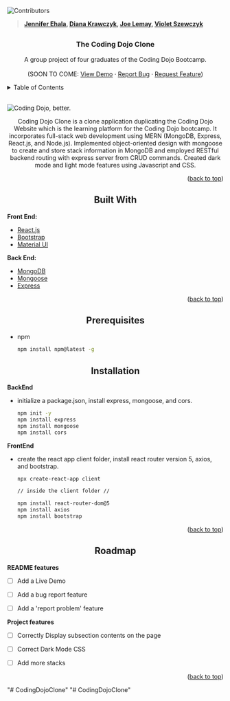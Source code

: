 ![Contributors](https://img.shields.io/badge/Contributors-4-red)

> **[Jennifer Ehala](https://github.com/jenniferehala), [Diana Krawczyk](https://github.com/Dianka759), [Joe Lemay](https://github.com/joelemm17), [Violet Szewczyk](https://github.com/VioletMaria)**

##

<div id="top"></div>

<!-- PROJECT LOGO -->

  <h3 align="center">The Coding Dojo Clone</h3>

  <p align="center">
    A group project of four graduates of the Coding Dojo Bootcamp.
    <br />
    <br />
    (SOON TO COME:
    <a href="#">View Demo</a>
    ·
    <a href="#">Report Bug</a>
    ·
    <a href="#">Request Feature</a>)
  </p>
</div>



<!-- TABLE OF CONTENTS -->
<details>
  <summary>Table of Contents</summary>
  <ol>
    <li>
      <a href="#about-the-project">About The Project</a>
      <ul>
        <li><a href="#built-with">Built With</a></li>
      </ul>
    </li>
    <li>
      <a href="#getting-started">Getting Started</a>
      <ul>
        <li><a href="#prerequisites">Prerequisites</a></li>
        <li><a href="#installation">Installation</a></li>
      </ul>
    </li>
    <li><a href="#roadmap">Roadmap</a></li>
    <li><a href="#acknowledgments">Acknowledgments</a></li>
  </ol>
</details>

<br />

<!-- ABOUT THE PROJECT -->

![Coding Dojo, better.](https://media.discordapp.net/attachments/911095800334016575/940352581832687656/Screenshot_2022-02-07_155523.png?width=1193&height=583)

<p align="center"> Coding Dojo Clone is a clone application duplicating the Coding Dojo Website which is the learning platform for the Coding Dojo bootcamp. It incorporates full-stack web development using MERN (MongoDB, Express, React.js, and Node.js). Implemented object-oriented design with mongoose to create and store stack information in MongoDB and employed RESTful backend routing with express server from CRUD commands. Created dark mode and light mode features using Javascript and CSS.
 </p>


<p align="right">(<a href="#top">back to top</a>)</p>



<h2 align="center">Built With</h2>

<b> Front End: </b> 
* [React.js](https://reactjs.org/)
* [Bootstrap](https://getbootstrap.com)
* [Material UI](https://mui.com/)

<b> Back End: </b>
* [MongoDB](https://www.mongodb.com/)
* [Mongoose](https://mongoosejs.com/)
* [Express](https://expressjs.com/)

<p align="right">(<a href="#top">back to top</a>)</p>



<!-- GETTING STARTED -->
<div align="center">

## Prerequisites

</div>

* npm
  ```sh
  npm install npm@latest -g
  ```

<div align="center">

## Installation
</div>

<b> BackEnd</b>
* initialize a package.json, install express, mongoose, and cors.
  ```sh
  npm init -y
  npm install express 
  npm install mongoose
  npm install cors  
  ```
  
<b> FrontEnd</b>
* create the react app client folder, install react router version 5,  axios, and bootstrap.
  ```sh
  npx create-react-app client
  
  // inside the client folder //
  
  npm install react-router-dom@5 
  npm install axios
  npm install bootstrap
  ```

<p align="right">(<a href="#top">back to top</a>)</p>


<!-- ROADMAP -->

<div align="center">

## Roadmap

</div>

<b> README features </b>
- [ ] Add a Live Demo
- [ ] Add a bug report feature
- [ ] Add a 'report problem' feature


<b> Project features </b>
- [ ] Correctly Display subsection contents on the page
- [ ] Correct Dark Mode CSS
- [ ] Add more stacks



<p align="right">(<a href="#top">back to top</a>)</p>



"# CodingDojoClone" 
"# CodingDojoClone" 
